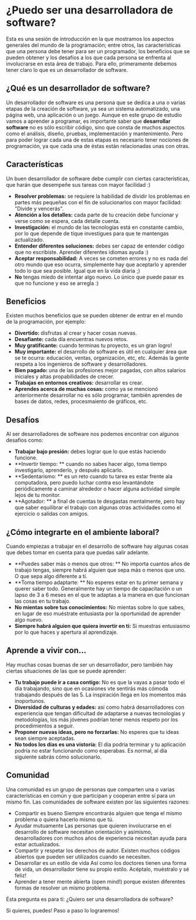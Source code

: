 ¿Puedo ser una desarrolladora de software?
===

Esta es una sesión de introducción en la que mostramos los aspectos generales del mundo de la programación; entre otros, las características que una persona debe tener para ser un programador, los beneficios que se pueden obtener y los desafíos a los que cada persona se enfrenta al involucrarse en esta área de trabajo. Para ello, primeramente debemos tener claro lo que es un desarrollador de software.

¿Qué es un desarrollador de software?
--
Un desarrollador de software es una persona que se dedica a una o varias etapas de la creación de software, ya sea un sistema automatizado, una página web, una aplicación o un juego. Aunque en este grupo de estudio vamos a aprender a programar, es importante saber que **desarrollar software** no es sólo escribir código, sino que consta de muchos aspectos como el análisis, diseño, pruebas, implementación y mantenimiento. Pero para poder lograr cada una de estas etapas es necesario tener nociones de programación, ya que cada una de éstas están relacionadas unas con otras.

Características
--
Un buen desarrollador de software debe cumplir con ciertas características, que harán que desempeñe sus tareas con mayor facilidad :)
- **Resolver problemas:** se requiere la habilidad de dividir los problemas en partes más pequeñas con el fin de solucionarlos con mayor facilidad: "Divide y vencerás".
- **Atención a los detalles:** cada parte de tu creación debe funcionar y verse como se espera, cada detalle cuenta.
- **Investigación:** el mundo de las tecnologías está en constante cambio, por lo que depende de tíque investigues para que te mantengas actualizado.
- **Entender diferentes soluciones:** debes ser capaz de entender código que no escribiste. Aprender diferentes idiomas ayuda :)
- **Aceptar responsabilidad:** A veces se cometen errores y no es nada del otro mundo que eso ocurra, simplemente hay que aceptarlo y aprender todo lo que sea posible. Igual que en la vida diaria ;)
- **No** tengas miedo de intentar algo nuevo. Lo único que puede pasar es que no funcione y eso se arregla :)

Beneficios
--
Existen muchos beneficios que se pueden obtener de entrar en el mundo de la programación, por ejemplo:
- **Divertido:** disfrutas al crear y hacer cosas nuevas.
- **Desafiante:** cada día encuentras nuevos retos.
- **Muy gratificante:** cuando terminas tu proyecto, es un gran logro!
- **Muy importante:** el desarrollo de software es útil en cualquier área que se te ocurra: educación, ventas, organización, etc, etc. Además la gente respeta a los ingenieros de software y desarrolladores.
- **Bien pagado:** una de las profesiones mejor pagadas, con altos salarios iniciales y altas propabilidades de crecer.
- **Trabajas en entornos creativos:** desarrollar es crear.
- **Aprendes acerca de muchas cosas:** como ya se mencionó anteriormente desarrollar no es sólo programar, también aprendes de bases de datos, redes, procesmaiento de gráficos, etc.

Desafíos
--
Al ser desarrolladores de software nos podemos encontrar con algunos desafíos como:
- **Trabajar bajo presión:** debes lograr que lo que estás haciendo funcione.
- **Invertir tiempo: ** cuando no sabes hacer algo, toma tiempo investigarlo, aprenderlo, y después aplicarlo.
- **Sedentarismo: ** es un reto cuando tu tarea es estar frente ala computadora, pero puedo luchar contra eso levantándote periódicamente a caminar alrededor o hacer alguna actividad simple lejos de tu monitor.
- **Agotador: ** a final de cuentas te desgastas mentalmente, pero hay que saber equilibrar el trabajo con algunas otras actividades como el ejercicio o salidas con amigos.

¿Cómo integrarte en el ambiente laboral?
--
Cuando empiezas a trabajar en el desarrollo de software hay algunas cosas que debes tomar en cuenta para que puedas salir adelante.
- **Puedes saber más o menos que otros: ** No importa cuantos años de trabajo tengas, siempre habrá alguien que sepa más o menos que uno. O que sepa algo diferente a tí.
- **Toma tiempo adaptarte: ** No esperes estar en tu primer semana y querer saber todo. Generalmente hay un tiempo de capacitación o un lapso de 3 a 6 meses en el que te adaptas a la manera en que funcionan las cosas en tu trabajo.
- **No mientas sobre tus conocimientos:** No mientas sobre lo que sabes, en lugar de eso muéstrate entusiasta por la oportunidad de aprender algo nuevo.
- **Siempre habrá alguien que quiera invertir en tí:**  Si muestras entusiasmo por lo que haces y apertura al aprendizaje.

Aprende a vivir con...
--
Hay muchas cosas buenas de ser un desarrollador, pero también hay ciertas situaciones de las que se puede aprender:
- **Tu trabajo puede ir a casa contigo:**  No es que la vayas a pasar todo el día trabajando, sino que en ocasiones vte sentirás más cómoda trabajando después de las 5.  La inspiración llega en los momentos más inoportunos.
- **Diversidad de culturas y edades:** así como habrá desarrolladores con experiencia que tengan dificultad de adaptarse a nuevas tecnologías y metodologías, los más jóvenes podrían tener menos respeto por los procedimientos a seguir. 
- **Proponer nuevas ideas, pero no forzarlas:** No esperes que tu ideas sean siempre aceptadas.
- **No todos los días es una vistoria:** El día podría terminar y tu aplicación podría no estar funcionando como esperabas. Es normal, al día siguiente sabrás cómo solucionarlo.

Comunidad
--
Una comunidad es un grupo de personas que comparten una o varias características en común y que participan y cooperan entre sí para un mismo fin. Las comunidades de software existen por las siguientes razones:
- Compartir es bueno
Siempre encontrarás alguien que tenga el mismo problema o quiera hacerlo mismo que tú.
- Ayudar mutuamente
Las personas que quieren involucrarse en el desarrollo de software necesitan orientación y asímismo, desarrolladores con muchos años de experiencia necesitan ayuda para estar actualizados. 
- Compartir y respetar los derechos de autor. 
Existen muchos códigos abiertos que pueden ser utilizados cuando se necesiten.
- Desarrollar es un estilo de vida
Así como los doctores tienen una forma de vida, un desarrollador tiene su propio estilo. Acéptalo, muéstralo y sé feliz!
- Aprender a tener mente abierta (open mind!) porque existen diferentes formas de resolver un mismo problema.

Ésta pregunta es para tí:
¿Quiero ser una desarrolladora de software?

Si quieres, puedes! Paso a paso lo lograremos!